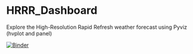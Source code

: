 # HRRR_Dashboard
Explore the High-Resolution Rapid Refresh weather forecast using Pyviz (hvplot and panel)

[![Binder](https://binder.pangeo.io/badge.svg)](https://binder.pangeo.io/v2/gh/reproducible-notebooks/HRRR_Dashboard/master?filepath=HRRR_Dashboard.ipynb)

